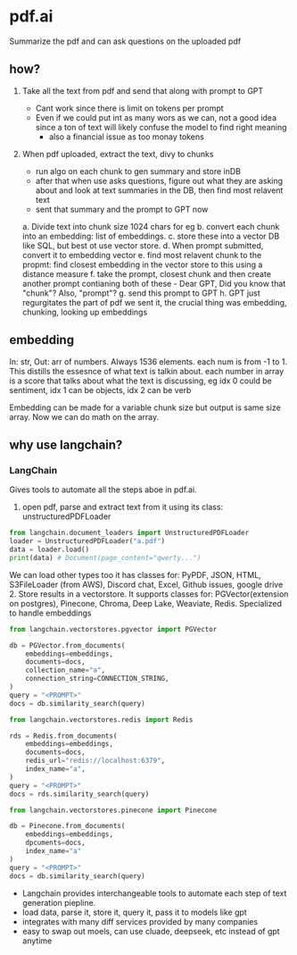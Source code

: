 # pdf.ai
Summarize the pdf and can ask questions on the uploaded pdf
## how?
1. Take all the text from pdf and send that along with prompt to GPT
    - Cant work since there is limit on tokens per prompt
    - Even if we could put int as many wors as we can, not a good idea since a ton of text will likely confuse the model to find right meaning
        - also a financial issue as too monay tokens
2. When pdf uploaded, extract the text, divy to chunks
    - run algo on each chunk to gen summary and store inDB
    - after that when use asks questions, figure out what they are asking about and look at text summaries in the DB, then find most relavent text
    - sent that summary and the prompt to GPT now
    
    a. Divide text into chunk size 1024 chars for eg
    b. convert each chunk into an embedding: list of embeddings.
    c. store these into a vector DB like SQL, but best ot use vector store.
    d. When prompt submitted, convert it to embedding vector
    e. find most relavent chunk to the propmt: find closest embedding in the vector store to this using a distance measure
    f. take the prompt, closest chunk and then create another prompt contianing both of these
        - Dear GPT, Did you know that "chunk"? Also, "prompt"?
    g. send this prompt to GPT
    h. GPT just regurgitates the part of pdf we sent it, the crucial thing was embedding, chunking, looking up embeddings

## embedding
In: str, Out: arr of numbers. Always 1536 elements. each num is from -1 to 1. This distills the essesnce of what text is talkin about. each number in array is a score that talks about what the text is discussing, eg idx 0 could be sentiment, idx 1 can be objects, idx 2 can be verb

Embedding can be made for a variable chunk size but output is same size array. Now we can do math on the array.

## why use langchain?
### LangChain 
Gives tools to automate all the steps aboe in pdf.ai.
1. open pdf, parse and extract text from it using its class: unstructuredPDFLoader
```python
from langchain.document_loaders import UnstructuredPDFLoader
loader = UnstructuredPDFLoader("a.pdf")
data = loader.load()
print(data) # Document(page_content="qwerty...")
```
We can load other types too it has classes for: PyPDF, JSON, HTML, S3FileLoader (from AWS), Discord chat, Excel, Github issues, google drive
2. Store results in a vectorstore. It supports classes for: PGVector(extension on postgres), Pinecone, Chroma, Deep Lake, Weaviate, Redis. Specialized to handle embeddings
```python
from langchain.vectorstores.pgvector import PGVector

db = PGVector.from_documents(
    embeddings=embeddings,
    documents=docs,
    collection_name="a",
    connection_string=CONNECTION_STRING,
)
query = "<PROMPT>"
docs = db.similarity_search(query)

from langchain.vectorstores.redis import Redis

rds = Redis.from_documents(
    embeddings=embeddings,
    documents=docs,
    redis_url="redis://localhost:6379",
    index_name="a",
)
query = "<PROMPT>"
docs = rds.similarity_search(query)

from langchain.vectorstores.pinecone import Pinecone

db = Pinecone.from_documents(
    embeddings=embeddings,
    dpcuments=docs,
    index_name="a"
)
query = "<PROMPT>"
docs = db.similarity_search(query)

```
- Langchain provides interchangeable tools to automate each step of text generation piepline.
- load data, parse it, store it, query it, pass it to models like gpt
- integrates with many diff services provided by many companies
- easy to swap out moels, can use cluade, deepseek, etc instead of gpt anytime

 